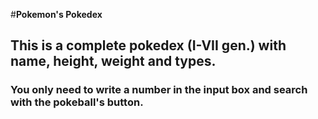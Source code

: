 #**Pokemon's Pokedex**

## This is a complete pokedex (I-VII gen.) with name, height, weight and types.

### You only need to write a number in the input box and search with the pokeball's button.
